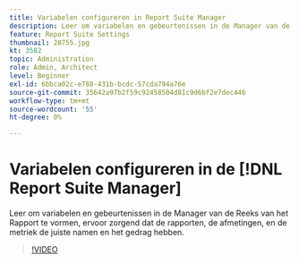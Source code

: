 ```yaml
---
title: Variabelen configureren in Report Suite Manager
description: Leer om variabelen en gebeurtenissen in de Manager van de Reeks van het Rapport te vormen, ervoor zorgend dat de rapporten, de afmetingen, en de metriek de juiste namen en het gedrag hebben.
feature: Report Suite Settings
thumbnail: 28755.jpg
kt: 3582
topic: Administration
role: Admin, Architect
level: Beginner
exl-id: 6bbca02c-e788-431b-bcdc-57cda794a76e
source-git-commit: 35642a97b2f59c92458504d81c9d6bf2e7dec446
workflow-type: tm+mt
source-wordcount: '55'
ht-degree: 0%

---
```


# Variabelen configureren in de [!DNL Report Suite Manager]

Leer om variabelen en gebeurtenissen in de Manager van de Reeks van het Rapport te vormen, ervoor zorgend dat de rapporten, de afmetingen, en de metriek de juiste namen en het gedrag hebben.

>[!VIDEO](https://video.tv.adobe.com/v/3456977/?quality=12&learn=on&captions=dut)

